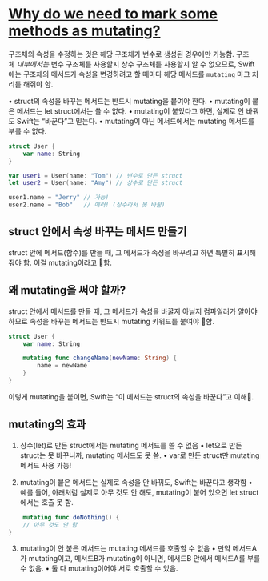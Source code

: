 # [Why do we need to mark some methods as mutating?](https://www.hackingwithswift.com/quick-start/understanding-swift/why-do-we-need-to-mark-some-methods-as-mutating)
구조체의 속성을 수정하는 것은 해당 구조체가 변수로 생성된 경우에만 가능함. 
구조체 _내부에서는_ 변수 구조체를 사용할지 상수 구조체를 사용할지 알 수 없으므로, Swift에는 구조체의 메서드가 속성을 변경하려고 할 때마다 해당 메서드를 `mutating` 마크 처리를 해줘야 함.

•	struct의 속성을 바꾸는 메서드는 반드시 mutating을 붙여야 한다.
•	mutating이 붙은 메서드는 let struct에서는 쓸 수 없다.
•	mutating이 붙었다고 하면, 실제로 안 바꿔도 Swift는 “바꾼다”고 믿는다.
•	mutating이 아닌 메서드에서는 mutating 메서드를 부를 수 없다.

```swift
struct User {
    var name: String
}

var user1 = User(name: "Tom") // 변수로 만든 struct
let user2 = User(name: "Amy") // 상수로 만든 struct

user1.name = "Jerry" // 가능!
user2.name = "Bob"   // 에러! (상수라서 못 바꿈)
```

## struct 안에서 속성 바꾸는 메서드 만들기
struct 안에 메서드(함수)를 만들 때, 그 메서드가 속성을 바꾸려고 하면 특별히 표시해줘야 함. 이걸 mutating이라고 함.
## 왜 mutating을 써야 할까?
struct 안에서 메서드를 만들 때, 그 메서드가 속성을 바꿀지 아닐지 컴파일러가 알아야 하므로 속성을 바꾸는 메서드는 반드시 mutating 키워드를 붙여야 함.

```swift
struct User {
    var name: String

    mutating func changeName(newName: String) {
        name = newName
    }
}
```
이렇게 mutating을 붙이면, Swift는 “이 메서드는 struct의 속성을 바꾼다”고 이해.
## mutating의 효과
1.	상수(let)로 만든 struct에서는 mutating 메서드를 쓸 수 없음
	•	let으로 만든 struct는 못 바꾸니까, mutating 메서드도 못 씀.
	•	var로 만든 struct만 mutating 메서드 사용 가능!
	
2.	mutating이 붙은 메서드는 실제로 속성을 안 바꿔도, Swift는 바꾼다고 생각함
	•	예를 들어, 아래처럼 실제로 아무 것도 안 해도, mutating이 붙어 있으면 let struct에서는 호출 못 함.
```swift
	mutating func doNothing() {
    // 아무 것도 안 함
}
```

3.	mutating이 안 붙은 메서드는 mutating 메서드를 호출할 수 없음
	•	만약 메서드A가 mutating이고, 메서드B가 mutating이 아니면, 메서드B 안에서 메서드A를 부를 수 없음.
	•	둘 다 mutating이어야 서로 호출할 수 있음.